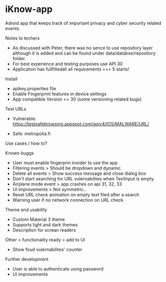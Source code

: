 # iKnow-app
Adroid app that keeps track of important privacy and cyber security related events.

Notes to techers
- As discussed with Peter, there was no sence to use repository layer although it is added and can be found under data/databse/repository folder.
- For best experience and testing purposes use API 30
- Application has fullfilledall all requirements === 5 starts!

Install

- apikey.properties file
- Enable Fingerprint features in device settings
- App compatible Version <= 30 (some versioning related bugs)


Test URLs

- Vulnerable: https://testsafebrowsing.appspot.com/apiv4/IOS/MALWARE/URL/

- Safe: metropolia.fi



Use cases / how to?




Known buggs

- User must enable fingerprin inorder to use the app
- Filtering events > Should be dropdown and dynamic
- Delete all events > Show success message and close dialog box
- Don't start searching for URL vulernabilites when TextInput is empty
- Airplane mode event > app crashes on api 31, 32, 33
- UI improvements > Not symmetric..
- Reset URL check animation on empty text filed after a search
- Warning user if no network connection on URL check


Theme and usability
- Custom Material 3 theme
- Supports light and dark themes
- Description for screan readers 

Other > functionality ready > add to UI
- Show foud vulernabilites' counter


Further development
- User is able to authenticate using password
- UI improvements
